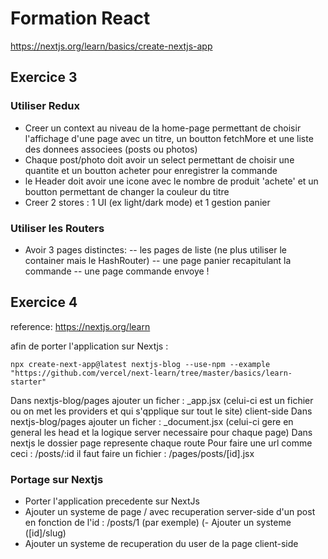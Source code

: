 # Formation React

https://nextjs.org/learn/basics/create-nextjs-app

## Exercice 3
### Utiliser Redux 
- Creer un context au niveau de la home-page permettant de choisir l'affichage d'une page avec un titre, un boutton fetchMore et une liste des donnees associees (posts ou photos)
- Chaque post/photo doit avoir un select permettant de choisir une quantite et un boutton acheter pour enregistrer la commande
- le Header doit avoir une icone avec le nombre de produit 'achete' et un boutton permettant de changer la couleur du titre 
- Creer 2 stores : 1 UI (ex light/dark mode) et 1 gestion panier

### Utiliser les Routers
- Avoir 3 pages distinctes:
-- les pages de liste (ne plus utiliser le container mais le HashRouter)
-- une page panier recapitulant la commande
-- une page commande envoye !

## Exercice 4
reference: https://nextjs.org/learn

afin de porter l'application sur Nextjs : 
```shell
npx create-next-app@latest nextjs-blog --use-npm --example "https://github.com/vercel/next-learn/tree/master/basics/learn-starter"
```

Dans nextjs-blog/pages ajouter un ficher : _app.jsx (celui-ci est un fichier ou on met les providers et qui s'qpplique sur tout le site) client-side
Dans nextjs-blog/pages ajouter un ficher : _document.jsx (celui-ci gere en general les head et la logique server necessaire pour chaque page)
Dans nextjs le dossier page represente chaque route
Pour faire une url comme ceci : /posts/:id  il faut faire un fichier : /pages/posts/[id].jsx

### Portage sur Nextjs
- Porter l'application precedente sur NextJs
- Ajouter un systeme de page / avec recuperation server-side d'un post en fonction de l'id : /posts/1 (par exemple) (- Ajouter un systeme ([id]/slug)
- Ajouter un systeme de recuperation du user de la page client-side